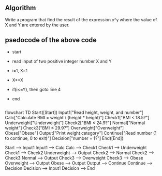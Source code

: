 ## Algorithm
Write a program that find the result of the expression x^y where the value of X and Y are entered by the user.
## psedocode of the above code
* start
* read input of two positive integer number X and Y
* i=1, X=1 
* X*=X
* if(i<=Y), then goto line 4
* end


  ```mermaid
flowchart TD
    Start([Start])
    Input1["Read height, weight, and number"]
    Calc["Calculate BMI = weight / (height * height)"]
    Check1["BMI < 18.5?"]
    Underweight["Underweight"]
    Check2["BMI ≤ 24.9?"]
    Normal["Normal weight"]
    Check3["BMI ≤ 29.9?"]
    Overweight["Overweight"]
    Obese["Obese"]
    Output["Print weight category"]
    Continue["Read number (1 to continue, 0 to exit)"]
    Decision["number = 1?"]
    End([End])

   Start --> Input1
    Input1 --> Calc
    Calc --> Check1
    Check1 --> Underweight
    Check1 --> Check2
    Underweight --> Output
    Check2 --> Normal
    Check2 --> Check3
    Normal --> Output
    Check3 --> Overweight
    Check3 --> Obese
    Overweight --> Output
    Obese --> Output
    Output --> Continue
    Continue --> Decision
    Decision --> Input1
    Decision --> End
